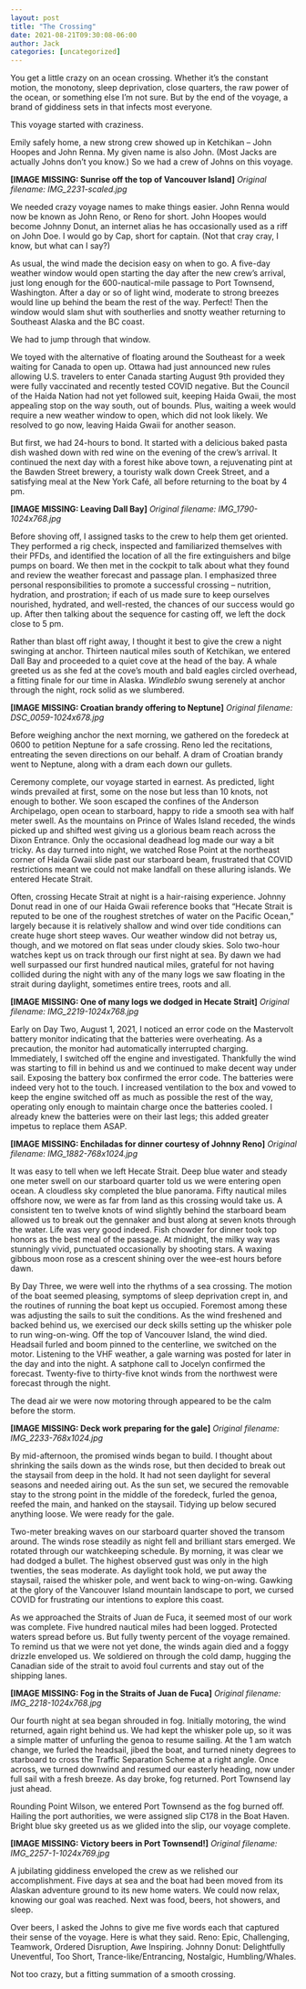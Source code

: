 ```yaml
---
layout: post
title: "The Crossing"
date: 2021-08-21T09:30:08-06:00
author: Jack
categories: [uncategorized]
---
```


You get a little crazy on an ocean crossing. Whether it’s the constant motion, the monotony, sleep deprivation, close quarters, the raw power of the ocean, or something else I’m not sure. But by the end of the voyage, a brand of giddiness sets in that infects most everyone.

This voyage started with craziness.

Emily safely home, a new strong crew showed up in Ketchikan – John Hoopes and John Renna. My given name is also John. (Most Jacks are actually Johns don’t you know.) So we had a crew of Johns on this voyage.

<!-- IMAGE PLACEHOLDER
Original URL: http://windleblo.com/wp-content/uploads/2021/08/IMG_2231-scaled.jpg
Filename: IMG_2231-scaled.jpg
Date path: 2021/08/IMG_2231-scaled.jpg
Caption: Sunrise off the top of Vancouver Island
Instructions: Replace this comment with actual image upload
-->

**[IMAGE MISSING: Sunrise off the top of Vancouver Island]**
*Original filename: IMG_2231-scaled.jpg*

We needed crazy voyage names to make things easier. John Renna would now be known as John Reno, or Reno for short. John Hoopes would become Johnny Donut, an internet alias he has occasionally used as a riff on John Doe. I would go by Cap, short for captain. (Not that cray cray, I know, but what can I say?)

As usual, the wind made the decision easy on when to go. A five-day weather window would open starting the day after the new crew’s arrival, just long enough for the 600-nautical-mile passage to Port Townsend, Washington. After a day or so of light wind, moderate to strong breezes would line up behind the beam the rest of the way. Perfect! Then the window would slam shut with southerlies and snotty weather returning to Southeast Alaska and the BC coast.

We had to jump through that window.

We toyed with the alternative of floating around the Southeast for a week waiting for Canada to open up. Ottawa had just announced new rules allowing U.S. travelers to enter Canada starting August 9th provided they were fully vaccinated and recently tested COVID negative. But the Council of the Haida Nation had not yet followed suit, keeping Haida Gwaii, the most appealing stop on the way south, out of bounds. Plus, waiting a week would require a new weather window to open, which did not look likely. We resolved to go now, leaving Haida Gwaii for another season.

But first, we had 24-hours to bond. It started with a delicious baked pasta dish washed down with red wine on the evening of the crew’s arrival. It continued the next day with a forest hike above town, a rejuvenating pint at the Bawden Street brewery, a touristy walk down Creek Street, and a satisfying meal at the New York Café, all before returning to the boat by 4 pm.

<!-- IMAGE PLACEHOLDER
Original URL: http://windleblo.com/wp-content/uploads/2021/08/IMG_1790-1024x768.jpg
Filename: IMG_1790-1024x768.jpg
Date path: 2021/08/IMG_1790-1024x768.jpg
Caption: Leaving Dall Bay
Instructions: Replace this comment with actual image upload
-->

**[IMAGE MISSING: Leaving Dall Bay]**
*Original filename: IMG_1790-1024x768.jpg*

Before shoving off, I assigned tasks to the crew to help them get oriented. They performed a rig check, inspected and familiarized themselves with their PFDs, and identified the location of all the fire extinguishers and bilge pumps on board. We then met in the cockpit to talk about what they found and review the weather forecast and passage plan. I emphasized three personal responsibilities to promote a successful crossing – nutrition, hydration, and prostration; if each of us made sure to keep ourselves nourished, hydrated, and well-rested, the chances of our success would go up. After then talking about the sequence for casting off, we left the dock close to 5 pm.

Rather than blast off right away, I thought it best to give the crew a night swinging at anchor. Thirteen nautical miles south of Ketchikan, we entered Dall Bay and proceeded to a quiet cove at the head of the bay. A whale greeted us as she fed at the cove’s mouth and bald eagles circled overhead, a fitting finale for our time in Alaska. _Windleblo_ swung serenely at anchor through the night, rock solid as we slumbered.

<!-- IMAGE PLACEHOLDER
Original URL: http://windleblo.com/wp-content/uploads/2021/08/DSC_0059-1024x678.jpg
Filename: DSC_0059-1024x678.jpg
Date path: 2021/08/DSC_0059-1024x678.jpg
Caption: Croatian brandy offering to Neptune
Instructions: Replace this comment with actual image upload
-->

**[IMAGE MISSING: Croatian brandy offering to Neptune]**
*Original filename: DSC_0059-1024x678.jpg*

Before weighing anchor the next morning, we gathered on the foredeck at 0600 to petition Neptune for a safe crossing. Reno led the recitations, entreating the seven directions on our behalf. A dram of Croatian brandy went to Neptune, along with a dram each down our gullets.

Ceremony complete, our voyage started in earnest. As predicted, light winds prevailed at first, some on the nose but less than 10 knots, not enough to bother. We soon escaped the confines of the Anderson Archipelago, open ocean to starboard, happy to ride a smooth sea with half meter swell. As the mountains on Prince of Wales Island receded, the winds picked up and shifted west giving us a glorious beam reach across the Dixon Entrance. Only the occasional deadhead log made our way a bit tricky. As day turned into night, we watched Rose Point at the northeast corner of Haida Gwaii slide past our starboard beam, frustrated that COVID restrictions meant we could not make landfall on these alluring islands. We entered Hecate Strait.

Often, crossing Hecate Strait at night is a hair-raising experience. Johnny Donut read in one of our Haida Gwaii reference books that “Hecate Strait is reputed to be one of the roughest stretches of water on the Pacific Ocean,” largely because it is relatively shallow and wind over tide conditions can create huge short steep waves. Our weather window did not betray us, though, and we motored on flat seas under cloudy skies. Solo two-hour watches kept us on track through our first night at sea. By dawn we had well surpassed our first hundred nautical miles, grateful for not having collided during the night with any of the many logs we saw floating in the strait during daylight, sometimes entire trees, roots and all.

<!-- IMAGE PLACEHOLDER
Original URL: http://windleblo.com/wp-content/uploads/2021/08/IMG_2219-1024x768.jpg
Filename: IMG_2219-1024x768.jpg
Date path: 2021/08/IMG_2219-1024x768.jpg
Caption: One of many logs we dodged in Hecate Strait
Instructions: Replace this comment with actual image upload
-->

**[IMAGE MISSING: One of many logs we dodged in Hecate Strait]**
*Original filename: IMG_2219-1024x768.jpg*

Early on Day Two, August 1, 2021, I noticed an error code on the Mastervolt battery monitor indicating that the batteries were overheating. As a precaution, the monitor had automatically interrupted charging. Immediately, I switched off the engine and investigated. Thankfully the wind was starting to fill in behind us and we continued to make decent way under sail. Exposing the battery box confirmed the error code. The batteries were indeed very hot to the touch. I increased ventilation to the box and vowed to keep the engine switched off as much as possible the rest of the way, operating only enough to maintain charge once the batteries cooled. I already knew the batteries were on their last legs; this added greater impetus to replace them ASAP.

<!-- IMAGE PLACEHOLDER
Original URL: http://windleblo.com/wp-content/uploads/2021/08/IMG_1882-768x1024.jpg
Filename: IMG_1882-768x1024.jpg
Date path: 2021/08/IMG_1882-768x1024.jpg
Caption: Enchiladas for dinner courtesy of Johnny Reno
Instructions: Replace this comment with actual image upload
-->

**[IMAGE MISSING: Enchiladas for dinner courtesy of Johnny Reno]**
*Original filename: IMG_1882-768x1024.jpg*

It was easy to tell when we left Hecate Strait. Deep blue water and steady one meter swell on our starboard quarter told us we were entering open ocean. A cloudless sky completed the blue panorama. Fifty nautical miles offshore now, we were as far from land as this crossing would take us. A consistent ten to twelve knots of wind slightly behind the starboard beam allowed us to break out the gennaker and bust along at seven knots through the water. Life was very good indeed. Fish chowder for dinner took top honors as the best meal of the passage. At midnight, the milky way was stunningly vivid, punctuated occasionally by shooting stars. A waxing gibbous moon rose as a crescent shining over the wee-est hours before dawn.

By Day Three, we were well into the rhythms of a sea crossing. The motion of the boat seemed pleasing, symptoms of sleep deprivation crept in, and the routines of running the boat kept us occupied. Foremost among these was adjusting the sails to suit the conditions. As the wind freshened and backed behind us, we exercised our deck skills setting up the whisker pole to run wing-on-wing. Off the top of Vancouver Island, the wind died. Headsail furled and boom pinned to the centerline, we switched on the motor. Listening to the VHF weather, a gale warning was posted for later in the day and into the night. A satphone call to Jocelyn confirmed the forecast. Twenty-five to thirty-five knot winds from the northwest were forecast through the night.

The dead air we were now motoring through appeared to be the calm before the storm.

<!-- IMAGE PLACEHOLDER
Original URL: http://windleblo.com/wp-content/uploads/2021/08/IMG_2233-768x1024.jpg
Filename: IMG_2233-768x1024.jpg
Date path: 2021/08/IMG_2233-768x1024.jpg
Caption: Deck work preparing for the gale
Instructions: Replace this comment with actual image upload
-->

**[IMAGE MISSING: Deck work preparing for the gale]**
*Original filename: IMG_2233-768x1024.jpg*

By mid-afternoon, the promised winds began to build. I thought about shrinking the sails down as the winds rose, but then decided to break out the staysail from deep in the hold. It had not seen daylight for several seasons and needed airing out. As the sun set, we secured the removable stay to the strong point in the middle of the foredeck, furled the genoa, reefed the main, and hanked on the staysail. Tidying up below secured anything loose. We were ready for the gale.

Two-meter breaking waves on our starboard quarter shoved the transom around. The winds rose steadily as night fell and brilliant stars emerged. We rotated through our watchkeeping schedule. By morning, it was clear we had dodged a bullet. The highest observed gust was only in the high twenties, the seas moderate. As daylight took hold, we put away the staysail, raised the whisker pole, and went back to wing-on-wing. Gawking at the glory of the Vancouver Island mountain landscape to port, we cursed COVID for frustrating our intentions to explore this coast.

As we approached the Straits of Juan de Fuca, it seemed most of our work was complete. Five hundred nautical miles had been logged. Protected waters spread before us. But fully twenty percent of the voyage remained. To remind us that we were not yet done, the winds again died and a foggy drizzle enveloped us. We soldiered on through the cold damp, hugging the Canadian side of the strait to avoid foul currents and stay out of the shipping lanes.

<!-- IMAGE PLACEHOLDER
Original URL: http://windleblo.com/wp-content/uploads/2021/08/IMG_2218-1024x768.jpg
Filename: IMG_2218-1024x768.jpg
Date path: 2021/08/IMG_2218-1024x768.jpg
Caption: Fog in the Straits of Juan de Fuca
Instructions: Replace this comment with actual image upload
-->

**[IMAGE MISSING: Fog in the Straits of Juan de Fuca]**
*Original filename: IMG_2218-1024x768.jpg*

Our fourth night at sea began shrouded in fog. Initially motoring, the wind returned, again right behind us. We had kept the whisker pole up, so it was a simple matter of unfurling the genoa to resume sailing. At the 1 am watch change, we furled the headsail, jibed the boat, and turned ninety degrees to starboard to cross the Traffic Separation Scheme at a right angle. Once across, we turned downwind and resumed our easterly heading, now under full sail with a fresh breeze. As day broke, fog returned. Port Townsend lay just ahead.

Rounding Point Wilson, we entered Port Townsend as the fog burned off. Hailing the port authorities, we were assigned slip C178 in the Boat Haven. Bright blue sky greeted us as we glided into the slip, our voyage complete.

<!-- IMAGE PLACEHOLDER
Original URL: http://windleblo.com/wp-content/uploads/2021/08/IMG_2257-1-1024x769.jpg
Filename: IMG_2257-1-1024x769.jpg
Date path: 2021/08/IMG_2257-1-1024x769.jpg
Caption: Victory beers in Port Townsend!
Instructions: Replace this comment with actual image upload
-->

**[IMAGE MISSING: Victory beers in Port Townsend!]**
*Original filename: IMG_2257-1-1024x769.jpg*

A jubilating giddiness enveloped the crew as we relished our accomplishment. Five days at sea and the boat had been moved from its Alaskan adventure ground to its new home waters. We could now relax, knowing our goal was reached. Next was food, beers, hot showers, and sleep.

Over beers, I asked the Johns to give me five words each that captured their sense of the voyage. Here is what they said. Reno: Epic, Challenging, Teamwork, Ordered Disruption, Awe Inspiring. Johnny Donut: Delightfully Uneventful, Too Short, Trance-like/Entrancing, Nostalgic, Humbling/Whales.

Not too crazy, but a fitting summation of a smooth crossing.